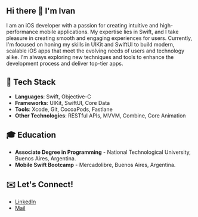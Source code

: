 ## Hi there 👋 I'm Ivan

<!--
**ivanmromero/ivanmromero** is a ✨ _special_ ✨ repository because its `README.md` (this file) appears on your GitHub profile.

Here are some ideas to get you started:

- 🔭 I’m currently working on ...
- 🌱 I’m currently learning ...
- 👯 I’m looking to collaborate on ...
- 🤔 I’m looking for help with ...
- 💬 Ask me about ...
- 📫 How to reach me: ...
- 😄 Pronouns: ...
- ⚡ Fun fact: ...
-->

I am an iOS developer with a passion for creating intuitive and high-performance mobile applications. My expertise lies in Swift, and I take pleasure in creating smooth and engaging experiences for users. Currently, I'm focused on honing my skills in UIKit and SwiftUI to build modern, scalable iOS apps that meet the evolving needs of users and technology alike. I'm always exploring new techniques and tools to enhance the development process and deliver top-tier apps.

## 🔧 Tech Stack

- **Languages**: Swift, Objective-C
- **Frameworks**: UIKit, SwiftUI, Core Data
- **Tools**: Xcode, Git, CocoaPods, Fastlane
- **Other Technologies**: RESTful APIs, MVVM, Combine, Core Animation

## 🎓 Education

- **Associate Degree in Programming** - National Technological University, Buenos Aires, Argentina.
- **Mobile Swift Bootcamp** - Mercadolibre, Buenos Aires, Argentina. 

## ✉️ Let's Connect!

- [LinkedIn](https://www.linkedin.com/in/ivan-manuel-romero-sampayo/)
- <a href="mailto:&#105;&#118;&#97;&#110;&#114;&#111;&#109;&#101;&#114;&#111;&#102;&#103;&#64;&#103;&#109;&#97;&#105;&#108;&#46;&#99;&#111;&#109;
">Mail</a>
